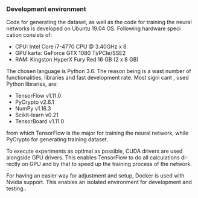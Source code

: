 ### Development environment
Code for generating the dataset, as well as the code for training the neural networks is developed on Ubuntu 19.04 OS. Following hardware speci cation consists of:
- CPU: Intel Core i7-4770 CPU @ 3.40GHz x 8
- GPU karta: GeForce GTX 1080 Ti/PCIe/SSE2
- RAM: Kingston HyperX Fury Red 16 GB (2 x 8 GB)

The chosen language is Python  3.6.  The reason being is a wast number   of functionalities, libraries and fast development rate. Most signi cant , used Python libraries, are:
- TensorFlow v1.11.0
- PyCrypto v2.6.1
- NumPy v1.16.3
- Scikit-learn v0.21
- TensorBoard v1.11.0

from which TensorFlow is the major for training the neural network, while PyCrypto for generating training dataset.

To execute experiments as optimal as possible, CUDA drivers are used alongside GPU drivers. This enables TensorFlow to do all calculations di- rectly on GPU and by that to speed up the training process of the network.

For having an easier way for adjustment and setup, Docker is used with Nvidia support. This enables an isolated environment for development and testing..
